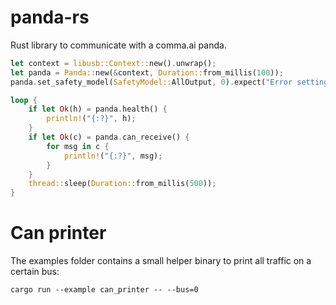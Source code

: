 # panda-rs
Rust library to communicate with a comma.ai panda.

```rust
let context = libusb::Context::new().unwrap();
let panda = Panda::new(&context, Duration::from_millis(100));
panda.set_safety_model(SafetyModel::AllOutput, 0).expect("Error setting safety mode");

loop {
    if let Ok(h) = panda.health() {
        println!("{:?}", h);
    }
    if let Ok(c) = panda.can_receive() {
        for msg in c {
            println!("{:?}", msg);
        }
    }
    thread::sleep(Duration::from_millis(500));
}
```

# Can printer
The examples folder contains a small helper binary to print all traffic on a certain bus:

`cargo run --example can_printer -- --bus=0`
